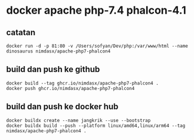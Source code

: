 # docker apache php-7.4 phalcon-4.1
## catatan
````
docker run -d -p 81:80 -v /Users/sofyan/Dev/php:/var/www/html --name dinosaurus nimdasx/apache-php7-phalcon4
````
## build dan push ke github
````
docker build --tag ghcr.io/nimdasx/apache-php7-phalcon4 .
docker push ghcr.io/nimdasx/apache-php7-phalcon4
````
## build dan push ke docker hub
````
docker buildx create --name jangkrik --use --bootstrap
docker buildx build --push --platform linux/amd64,linux/arm64 --tag nimdasx/apache-php7-phalcon4 .
````